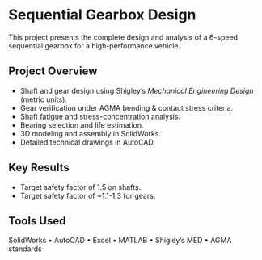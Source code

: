 # Sequential Gearbox Design

This project presents the complete design and analysis of a 6-speed sequential gearbox for a high-performance vehicle.

## Project Overview
- Shaft and gear design using Shigley’s *Mechanical Engineering Design* (metric units).
- Gear verification under AGMA bending & contact stress criteria.
- Shaft fatigue and stress-concentration analysis.
- Bearing selection and life estimation.
- 3D modeling and assembly in SolidWorks.
- Detailed technical drawings in AutoCAD.

## Key Results
- Target safety factor of 1.5 on shafts.
- Target safety factor of ~1.1-1.3 for gears.

## Tools Used
SolidWorks • AutoCAD • Excel • MATLAB • Shigley’s MED • AGMA standards
